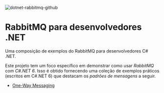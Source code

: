 ![dotnet-rabbitmq-github](https://github.com/allansud/dotnet-rabbitmq/blob/main/doc/docker_csharp_rabbitmq.png?raw=true)

# RabbitMQ para desenvolvedores .NET

Uma composição de exemplos do RabbitMQ para desenvolvedores C# .NET.

Este projeto tem um foco específico em demonstrar como usar _RabbitMQ_ com _C#.NET 6_. Isso é obtido fornecendo uma coleção de exemplos práticos (escritos em C#.NET 6) que destacam os _padrões de mensagens_ a seguir.

- [One-Way Messaging](https://github.com/allansud/dotnet-rabbitmq/tree/main/src/Case1)